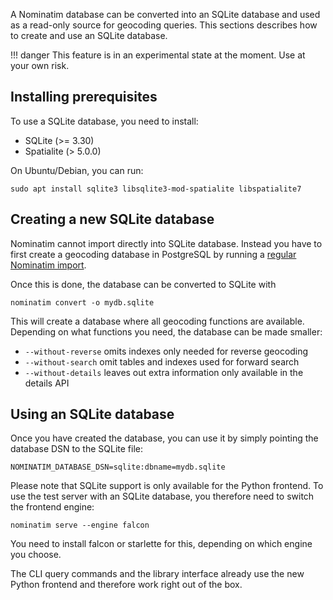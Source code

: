 A Nominatim database can be converted into an SQLite database and used as
a read-only source for geocoding queries. This sections describes how to
create and use an SQLite database.

!!! danger
    This feature is in an experimental state at the moment. Use at your own
    risk.

## Installing prerequisites

To use a SQLite database, you need to install:

* SQLite (>= 3.30)
* Spatialite (> 5.0.0)

On Ubuntu/Debian, you can run:

    sudo apt install sqlite3 libsqlite3-mod-spatialite libspatialite7

## Creating a new SQLite database

Nominatim cannot import directly into SQLite database. Instead you have to
first create a geocoding database in PostgreSQL by running a
[regular Nominatim import](../admin/Import.md).

Once this is done, the database can be converted to SQLite with

    nominatim convert -o mydb.sqlite

This will create a database where all geocoding functions are available.
Depending on what functions you need, the database can be made smaller:

* `--without-reverse` omits indexes only needed for reverse geocoding
* `--without-search` omit tables and indexes used for forward search
* `--without-details` leaves out extra information only available in the
  details API

## Using an SQLite database

Once you have created the database, you can use it by simply pointing the
database DSN to the SQLite file:

    NOMINATIM_DATABASE_DSN=sqlite:dbname=mydb.sqlite

Please note that SQLite support is only available for the Python frontend. To
use the test server with an SQLite database, you therefore need to switch
the frontend engine:

    nominatim serve --engine falcon

You need to install falcon or starlette for this, depending on which engine
you choose.

The CLI query commands and the library interface already use the new Python
frontend and therefore work right out of the box.
